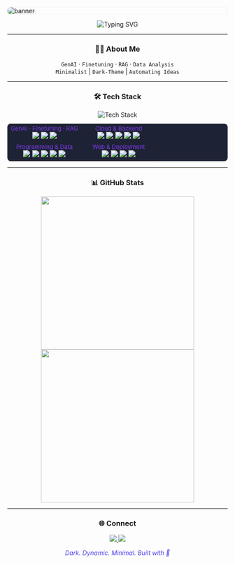 <!-- GitHub Profile README for Hasan-Ahmed-Khan -->

<p align="center">
  <!-- Very dark banner, black base, with subtle geometric squares and zig-zag SVG overlay, crisp text -->
  <div style="position:relative;display:inline-block;width:100%;max-width:1000px;">
    <img 
      src="https://capsule-render.vercel.app/api?type=rect&color=1e2235,232946,232946,1e2235&height=130&section=header&text=Hasan%20Ahmed%20Khan&fontColor=F3F4F6&fontSize=36&desc=GenAI%20%7C%20Lambda%20%7C%20Data%20%7C%20React%20%7C%20Minimalist&descAlign=50&descAlignY=70&animation=fadeIn"
      alt="banner"
      style="border-radius:10px;max-width:100%;position:relative;z-index:1;"
    />
    <img 
      src="https://raw.githubusercontent.com/Hasan-Ahmed-Khan/assets/main/banner-pattern.svg"
      alt="pattern"
      style="position:absolute;top:0;left:0;width:100%;height:100%;opacity:0.13;z-index:2;pointer-events:none;"
    />
  </div>
</p>

<p align="center">
  <img src="https://readme-typing-svg.demolab.com?font=Fira+Code&pause=1000&color=7C3AED&center=true&vCenter=true&width=410&lines=GenAI+%7C+Finetuning+%7C+RAG+%7C+Lambda+Functions;Data+Analysis+%7C+MLOps+%7C+APIs+%7C+Automation;React+%7C+Flask+%7C+Streamlit+%7C+Minimalist" alt="Typing SVG" />
</p>

---

<div align="center">

### 👨‍💻 About Me

`GenAI` · `Finetuning` · `RAG` · `Data Analysis`  
`Minimalist` | `Dark-Theme` | `Automating Ideas`

---

### 🛠️ Tech Stack

<div align="center">
  <img src="https://skillicons.dev/icons?i=python,genai,lambda,postman,mongodb,firebase,react,flask,streamlit,vercel,sql,java,cpp,c&perline=15" alt="Tech Stack" />
</div>

<table align="center" width="100%" style="background: #1e2235; border-radius: 8px; margin: 12px 0;">
<tr>
<td align="center" width="50%">
  <sub style="color:#7C3AED;">GenAI · Finetuning · RAG</sub><br/>
  <img src="https://img.shields.io/badge/GenAI-4F46E5?style=flat-square&logoColor=white" /> 
  <img src="https://img.shields.io/badge/Fine-tune-7C3AED?style=flat-square&logoColor=white" />
  <img src="https://img.shields.io/badge/RAG-232946?style=flat-square&logoColor=white" />
</td>
<td align="center" width="50%">
  <sub style="color:#7C3AED;">Cloud & Backend</sub><br/>
  <img src="https://img.shields.io/badge/Lambda-4F46E5?style=flat-square&logo=aws-lambda&logoColor=white" /> 
  <img src="https://img.shields.io/badge/Postman-7C3AED?style=flat-square&logo=postman&logoColor=white" />
  <img src="https://img.shields.io/badge/MongoDB-232946?style=flat-square&logo=mongodb&logoColor=white" />
  <img src="https://img.shields.io/badge/Firebase-4F46E5?style=flat-square&logo=firebase&logoColor=white" />
  <img src="https://img.shields.io/badge/SQL-7C3AED?style=flat-square&logo=sqlite&logoColor=white" />
</td>
</tr>
<tr>
<td align="center">
  <sub style="color:#7C3AED;">Programming & Data</sub><br/>
  <img src="https://img.shields.io/badge/Python-4F46E5?style=flat-square&logo=python&logoColor=white" />
  <img src="https://img.shields.io/badge/Data%20Analysis-7C3AED?style=flat-square&logo=pandas&logoColor=white" />
  <img src="https://img.shields.io/badge/C-232946?style=flat-square&logo=c&logoColor=white" />
  <img src="https://img.shields.io/badge/C++-4F46E5?style=flat-square&logo=c%2B%2B&logoColor=white" />
  <img src="https://img.shields.io/badge/Java-7C3AED?style=flat-square&logo=java&logoColor=white" />
</td>
<td align="center">
  <sub style="color:#7C3AED;">Web & Deployment</sub><br/>
  <img src="https://img.shields.io/badge/React-4F46E5?style=flat-square&logo=react&logoColor=white" />
  <img src="https://img.shields.io/badge/Flask-7C3AED?style=flat-square&logo=flask&logoColor=white" />
  <img src="https://img.shields.io/badge/Streamlit-232946?style=flat-square&logo=streamlit&logoColor=white" />
  <img src="https://img.shields.io/badge/Vercel-4F46E5?style=flat-square&logo=vercel&logoColor=white" />
</td>
</tr>
</table>

---

### 📊 GitHub Stats

<p align="center" style="margin:0;">
  <img src="https://github-readme-stats.vercel.app/api?username=Hasan-Ahmed-Khan&show_icons=true&hide_border=true&bg_color=1e2235&title_color=7c3aed&icon_color=4f46e5&text_color=ffffff&custom_title=Hasan's%20GitHub%20Stats" width="350"/>
  <img src="https://github-readme-streak-stats.herokuapp.com/?user=Hasan-Ahmed-Khan&theme=github-dark-blue&hide_border=true&background=1e2235&ring=7c3aed&fire=4f46e5&currStreakLabel=7c3aed" width="350"/>
</p>

---

### 🌐 Connect

<a href="mailto:hasan.ahmed.khan@example.com">
  <img src="https://img.shields.io/badge/Email-232946?style=flat-square&logo=gmail&logoColor=7C3AED" />
</a>
<a href="https://github.com/Hasan-Ahmed-Khan">
  <img src="https://img.shields.io/badge/GitHub-232946?style=flat-square&logo=github&logoColor=4F46E5" />
</a>

</div>

<p align="center" style="color: #4F46E5;"><i>Dark. Dynamic. Minimal. Built with 💜</i></p>
